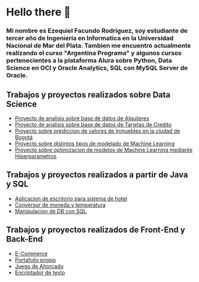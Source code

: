 # Hello there 👋

### Mi nombre es Ezequiel Facundo Rodriguez, soy estudiante de tercer año de Ingenieria en Informatica en la Universidad Nacional de Mar del Plata. Tambien me encuentro actualmente realizando el curso "Argentina Programa" y algunos cursos pertenecientes a la plataforma Alura sobre Python, Data Science en OCI y Oracle Analytics, SQL con MySQL Server de Oracle.

## Trabajos y proyectos realizados sobre Data Science

* [Proyecto de analisis sobre base de datos de Alquileres](https://github.com/rodriquiel/Analisis_DB_Alquileres)
* [Proyecto de analisis sobre base de datos de Tarjetas de Credito](https://github.com/rodriquiel/Analisis_DB_Tarjetas_Credito)
* [Proyecto sobre prediccion de valores de Inmuebles en la ciudad de Bogotá](https://github.com/rodriquiel/Inmersion_Datos)
* [Proyecto sobre distintos tipos de modelado de Machine Learning](https://github.com/rodriquiel/Clasificacion_con_SKLearn)
* [Proyecto sobre optimizacion de modelos de Machine Learning mediante Hiperparametros](https://github.com/rodriquiel/Optimizacion_ML_Hiperparametros)

## Trabajos y proyectos realizados a partir de Java y SQL

* [Aplicacion de escritorio para sistema de hotel](https://github.com/rodriquiel/Sisitema-Hotel-Java)
* [Conversor de moneda y temperatura](https://github.com/rodriquiel/Conversor-de-Moneda)
* [Manipulacion de DB con SQL](https://github.com/rodriquiel/manipulacion_datos_SQL)


## Trabajos y proyectos realizados de Front-End y Back-End

* [E-Commerce](https://github.com/rodriquiel/ECommerceAlura)
* [Portafolio propio](https://github.com/rodriquiel/portafolio)
* [Juego de Ahorcado](https://github.com/rodriquiel/JuegoAhorcadoAlura)
* [Encriptador de texto](https://github.com/rodriquiel/EncriptadorDeTexto)



<!--
**rodriquiel/rodriquiel** is a ✨ _special_ ✨ repository because its `README.md` (this file) appears on your GitHub profile.

Here are some ideas to get you started:

- 🔭 I’m currently working on ...
- 🌱 I’m currently learning ...
- 👯 I’m looking to collaborate on ...
- 🤔 I’m looking for help with ...
- 💬 Ask me about ...
- 📫 How to reach me: ...
- 😄 Pronouns: ...
- ⚡ Fun fact: ...
-->

